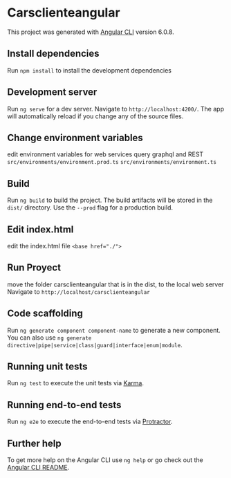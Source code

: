 # Carsclienteangular

This project was generated with [Angular CLI](https://github.com/angular/angular-cli) version 6.0.8.
## Install dependencies
Run `npm install` to install the development dependencies

## Development server

Run `ng serve` for a dev server. Navigate to `http://localhost:4200/`. The app will automatically reload if you change any of the source files.

## Change environment variables

edit environment variables for web services query graphql and REST
`src/environments/environment.prod.ts`
`src/environments/environment.ts`

## Build

Run `ng build` to build the project. The build artifacts will be stored in the `dist/` directory. Use the `--prod` flag for a production build.

## Edit index.html

edit the index.html file `<base href="./">` 

## Run Proyect
move the folder carsclienteangular that is in the dist, to the local web server
Navigate to `http://localhost/carsclienteangular`


## Code scaffolding

Run `ng generate component component-name` to generate a new component. You can also use `ng generate directive|pipe|service|class|guard|interface|enum|module`.



## Running unit tests

Run `ng test` to execute the unit tests via [Karma](https://karma-runner.github.io).

## Running end-to-end tests

Run `ng e2e` to execute the end-to-end tests via [Protractor](http://www.protractortest.org/).

## Further help

To get more help on the Angular CLI use `ng help` or go check out the [Angular CLI README](https://github.com/angular/angular-cli/blob/master/README.md).
